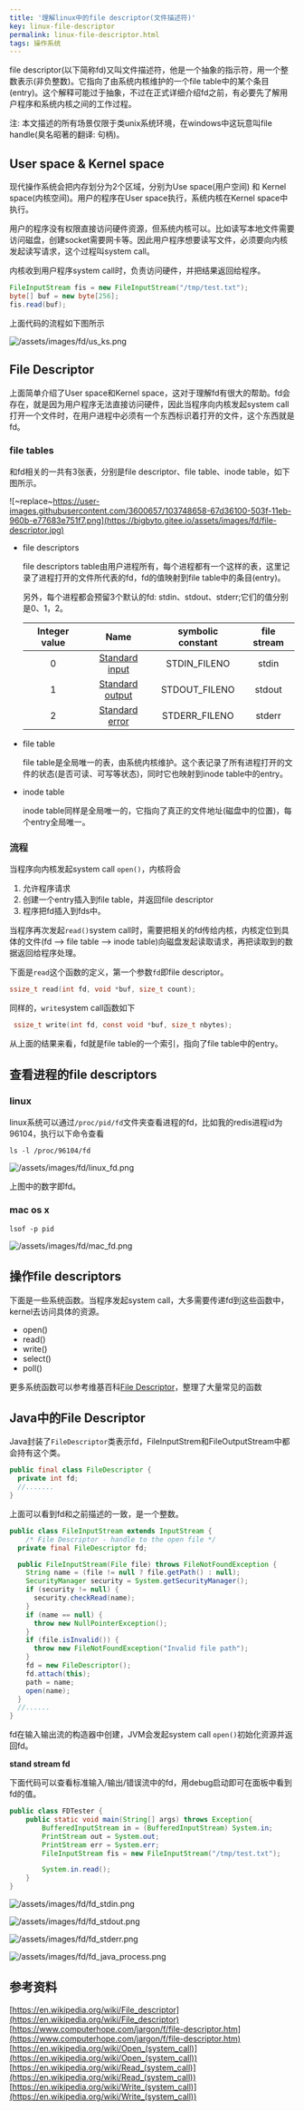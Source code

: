 ```yaml
---
title: '理解linux中的file descriptor(文件描述符)'
key: linux-file-descriptor
permalink: linux-file-descriptor.html
tags: 操作系统
---
```


file descriptor(以下简称fd)又叫文件描述符，他是一个抽象的指示符，用一个整数表示(非负整数)。它指向了由系统内核维护的一个file table中的某个条目(entry)。这个解释可能过于抽象，不过在正式详细介绍fd之前，有必要先了解用户程序和系统内核之间的工作过程。

注: 本文描述的所有场景仅限于类unix系统环境，在windows中这玩意叫file handle(臭名昭著的翻译: 句柄)。

## User space & Kernel space

现代操作系统会把内存划分为2个区域，分别为Use space(用户空间) 和 Kernel space(内核空间)。用户的程序在User space执行，系统内核在Kernel space中执行。

用户的程序没有权限直接访问硬件资源，但系统内核可以。比如读写本地文件需要访问磁盘，创建socket需要网卡等。因此用户程序想要读写文件，必须要向内核发起读写请求，这个过程叫system call。

内核收到用户程序system call时，负责访问硬件，并把结果返回给程序。

```java
FileInputStream fis = new FileInputStream("/tmp/test.txt");
byte[] buf = new byte[256];
fis.read(buf);
```

上面代码的流程如下图所示

![/assets/images/fd/us_ks.png](/assets/images/fd/us_ks.png)

<!--more-->

## File Descriptor

上面简单介绍了User space和Kernel space，这对于理解fd有很大的帮助。fd会存在，就是因为用户程序无法直接访问硬件，因此当程序向内核发起system call打开一个文件时，在用户进程中必须有一个东西标识着打开的文件，这个东西就是fd。

### file tables

和fd相关的一共有3张表，分别是file descriptor、file table、inode table，如下图所示。

![~replace~https://user-images.githubusercontent.com/3600657/103748658-67d36100-503f-11eb-960b-e77683e751f7.png](https://bigbyto.gitee.io/assets/images/fd/file-descriptor.jpg)

* file descriptors

  file descriptors table由用户进程所有，每个进程都有一个这样的表，这里记录了进程打开的文件所代表的fd，fd的值映射到file table中的条目(entry)。

  另外，每个进程都会预留3个默认的fd: stdin、stdout、stderr;它们的值分别是0、1，2。

  | Integer value |                          Name                           | symbolic constant | file stream |
  | :-----------: | :-----------------------------------------------------: | :---------------: | :---------: |
  |       0       |  [Standard input](https://en.wikipedia.org/wiki/Stdin)  |   STDIN_FILENO    |    stdin    |
  |       1       | [Standard output](https://en.wikipedia.org/wiki/Stdout) |   STDOUT_FILENO   |   stdout    |
  |       2       | [Standard error](https://en.wikipedia.org/wiki/Stderr)  |   STDERR_FILENO   |   stderr    |
  
* file table

  file table是全局唯一的表，由系统内核维护。这个表记录了所有进程打开的文件的状态(是否可读、可写等状态)，同时它也映射到inode table中的entry。

* inode table

  inode table同样是全局唯一的，它指向了真正的文件地址(磁盘中的位置)，每个entry全局唯一。

### 流程

当程序向内核发起system call `open()`，内核将会

1. 允许程序请求
2. 创建一个entry插入到file table，并返回file descriptor
3. 程序把fd插入到fds中。

当程序再次发起`read()`system call时，需要把相关的fd传给内核，内核定位到具体的文件(fd --> file table --> inode table)向磁盘发起读取请求，再把读取到的数据返回给程序处理。

下面是`read`这个函数的定义，第一个参数`fd`即file descriptor。

```c
ssize_t read(int fd, void *buf, size_t count);
```

  同样的，`write`system call函数如下

```c
 ssize_t write(int fd, const void *buf, size_t nbytes);
```

从上面的结果来看，fd就是file table的一个索引，指向了file table中的entry。

## 查看进程的file descriptors

### linux

linux系统可以通过`/proc/pid/fd`文件夹查看进程的fd，比如我的redis进程id为96104，执行以下命令查看

```shell
ls -l /proc/96104/fd
```

![/assets/images/fd/linux_fd.png](https://bigbyto.gitee.io/assets/images/fd/linux_fd.png)

上图中的数字即fd。

### mac os x

```shell
lsof -p pid
```

![/assets/images/fd/mac_fd.png](https://bigbyto.gitee.io/assets/images/fd/mac_fd.png)


## 操作file descriptors

下面是一些系统函数。当程序发起system call，大多需要传递fd到这些函数中，kernel去访问具体的资源。

* open()
* read()
* write()
* select()
* poll()


更多系统函数可以参考维基百科[File Descriptor](https://en.wikipedia.org/wiki/File_descriptor)，整理了大量常见的函数

## Java中的File Descriptor

Java封装了`FileDescriptor`类表示fd，FileInputStrem和FileOutputStream中都会持有这个类。

```java
public final class FileDescriptor {
  private int fd;  
  //.......
}
```

上面可以看到fd和之前描述的一致，是一个整数。

```java
public class FileInputStream extends InputStream {
    /* File Descriptor - handle to the open file */
  private final FileDescriptor fd;

  public FileInputStream(File file) throws FileNotFoundException {
    String name = (file != null ? file.getPath() : null);
    SecurityManager security = System.getSecurityManager();
    if (security != null) {
      security.checkRead(name);
    }
    if (name == null) {
      throw new NullPointerException();
    }
    if (file.isInvalid()) {
      throw new FileNotFoundException("Invalid file path");
    }
    fd = new FileDescriptor();
    fd.attach(this);
    path = name;
    open(name);
  }
  //......
}
```

fd在输入输出流的构造器中创建，JVM会发起system call `open()`初始化资源并返回fd。

**stand stream fd**

下面代码可以查看标准输入/输出/错误流中的fd，用debug启动即可在面板中看到fd的值。

```java
public class FDTester {
    public static void main(String[] args) throws Exception{
        BufferedInputStream in = (BufferedInputStream) System.in;
        PrintStream out = System.out;
        PrintStream err = System.err;
        FileInputStream fis = new FileInputStream("/tmp/test.txt");

        System.in.read();
    }
}
```

![/assets/images/fd/fd_stdin.png](https://bigbyto.gitee.io/assets/images/fd/fd_stdin.png)

![/assets/images/fd/fd_stdout.png](https://bigbyto.gitee.io/assets/images/fd/fd_stdout.png)

![/assets/images/fd/fd_stderr.png](https://bigbyto.gitee.io/assets/images/fd/fd_stderr.png)

![/assets/images/fd/fd_java_process.png](https://bigbyto.gitee.io/assets/images/fd/fd_java_process.png)


## 参考资料

[https://en.wikipedia.org/wiki/File_descriptor](https://en.wikipedia.org/wiki/File_descriptor)   
[https://www.computerhope.com/jargon/f/file-descriptor.htm](https://www.computerhope.com/jargon/f/file-descriptor.htm)   
[https://en.wikipedia.org/wiki/Open_(system_call)](https://en.wikipedia.org/wiki/Open_(system_call))   
[https://en.wikipedia.org/wiki/Read_(system_call)](https://en.wikipedia.org/wiki/Read_(system_call))   
[https://en.wikipedia.org/wiki/Write_(system_call)](https://en.wikipedia.org/wiki/Write_(system_call))  